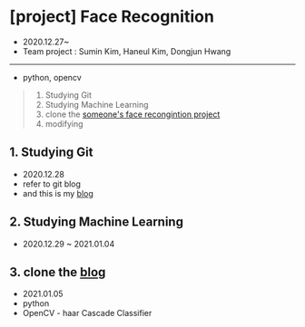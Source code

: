 # [project] Face Recognition
* 2020.12.27~
* Team project : Sumin Kim, Haneul Kim, Dongjun Hwang
---
* python, opencv

>1. Studying Git
>2. Studying Machine Learning
>3. clone the [someone's face recongintion project](https://blog.naver.com/ljy9378/221429970163)
>4. modifying

## 1. Studying Git
* 2020.12.28 
* refer to git blog
* and this is my [blog](https://velog.io/@huttzza/Git#7-merge)

## 2. Studying Machine Learning
* 2020.12.29 ~ 2021.01.04

## 3. clone the [blog](https://blog.naver.com/ljy9378/221429970163)
* 2021.01.05
* python
* OpenCV - haar Cascade Classifier
